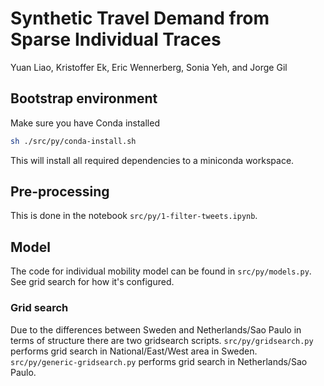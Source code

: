 # Synthetic Travel Demand from Sparse Individual Traces
Yuan Liao, Kristoffer Ek, Eric Wennerberg, Sonia Yeh, and Jorge Gil

## Bootstrap environment
Make sure you have Conda installed
```bash
sh ./src/py/conda-install.sh
```
This will install all required dependencies to a miniconda workspace.

## Pre-processing
This is done in the notebook `src/py/1-filter-tweets.ipynb`.

## Model
The code for individual mobility model can be found in `src/py/models.py`.
See grid search for how it's configured.

### Grid search
Due to the differences between Sweden and Netherlands/Sao Paulo in terms of structure there are two gridsearch scripts.
`src/py/gridsearch.py` performs grid search in National/East/West area in Sweden.
`src/py/generic-gridsearch.py` performs grid search in Netherlands/Sao Paulo.
